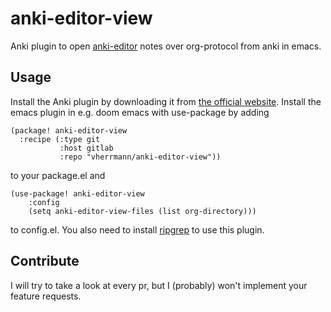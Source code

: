 # anki-editor-view

Anki plugin to open [anki-editor](https://github.com/louietan/anki-editor/) notes over org-protocol from anki in emacs.

## Usage

Install the Anki plugin by downloading it from [the official website](https://ankiweb.net/shared/info/1301464350). Install the emacs plugin in e.g. doom emacs with use-package by adding
``` emacs-lisp
(package! anki-editor-view
  :recipe (:type git
           :host gitlab
           :repo "vherrmann/anki-editor-view"))
```
to your package.el and
``` emacs-lisp
(use-package! anki-editor-view
    :config
    (setq anki-editor-view-files (list org-directory)))
```
to config.el. 
You also need to install [ripgrep](https://github.com/BurntSushi/ripgrep) to use this plugin.

## Contribute

I will try to take a look at every pr, but I (probably) won't implement your feature requests.
